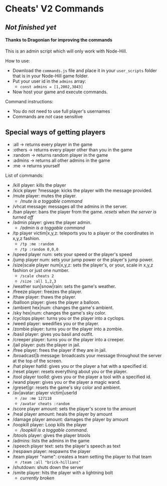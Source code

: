 # Cheats' V2 Commands

## *Not finished yet*

#### Thanks to Dragonian for improving the commands

This is an admin script which will only work with Node-Hill.

How to use:
- Download the `commands.js` file and place it in your `user_scripts` folder that is in your Node-Hill game folder.
- Put your user id in the `admins` array:
    - `const admins = [1,2002,3843]`
- Now host your game and execute commands.


Command instructions:
- You do not need to use full player's usernames
- Commands are *not* case sensitive


## Special ways of getting players
- :all -> returns every player in the game
- :others -> returns every player other than you in the game
- :random -> returns random player in the game
- :admins -> returns all other admins in the game
- :me -> returns yourself

List of commands:

- /kill player: kills the player
- /kick player ?message: kicks the player with the message provided.
- /mute player: mutes the player.
    -  */mute is a toggable command*
- /vhcat message: messages all the admins in the server.
- /ban player: bans the player from the game. *resets when the server is turned off*
- /admin player: gives the player admin.
    -  */admin is a toggable command*
- /tp player victim|x,y,z: teleports you to a player or the coordinates in x,y,z fashion.
    - `/tp :me :random`
    - `/tp :random 0,0,0`
- /speed player num: sets your speed or the player's speed
- /jump player num: sets your jump power or the player's jump power.
- /size|scale player num|x,y,z: sets the player's, or your, scale in x,y,z fashion or just one number.
    - `/scale cheats 2`
    - `/size :all 1,2,3`
- /weather sun|snow|rain: sets the game's weather.
- /freeze player: freezes the player.
- /thaw player: thaws the player.
- /balloon player: gives the player a balloon.
- /ambient hex|num: changes the game's ambient.
- /sky hex|num: changes the game's sky color.
- /cyclops player: turns you or the player into a cyclops.
- /weed player: weedifies you or the player.
- /zombie player: turns you or the player into a zombie.
- /basil player: gives you basil and outfit.
- /creeper player: turns you or the player into a creeper.
- /jail player: puts the player in jail.
- /free player: frees the player if they are in jail.
- /broadcast|b message: broadcasts your message throughout the server at the top of the screen.
- /hat player hatId: gives you or the player a hat with a specified id.
- /reset player: resets everything about you or the player.
- /tool player toolId: gives you or the player a tool with a specified id.
- /wand player: gives you or the player a magic wand.
- /greset|gr: resets the game's sky color and ambient.
- /av|avatar: player victim|userId
    - `/av :me 127118`
    - `/avatar cheats :random`
- /score player amount: sets the player's score to the amount
- /heal player amount: heals the player by amount
- /damage player amount: damages the player by amount
- /loopkill player: Loop kills the player
    -  */loopkill is a toggable command*. 
- /btools player: gives the player btools
- /admins: lists the admins in the game
- /speech player text: sets the player's speech as text
- /respawn player: respawns the player
- /team player "name": creates a team setting the player to that team
    - `/team :all "brick-hillians"`
- /shutdown: shuts down the server
- /smite player: hits the player with a lightning bolt
    - *currently broken*
